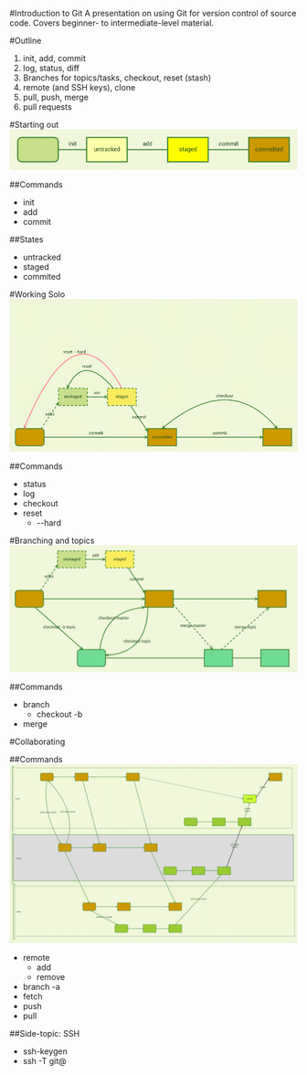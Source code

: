 #Introduction to Git
A presentation on using Git for version control of source code. Covers 
beginner- to intermediate-level material.

#Outline

1. init, add, commit
2. log, status, diff
3. Branches for topics/tasks, checkout, reset (stash)
4. remote (and SSH keys), clone
5. pull, push, merge
6. pull requests

#Starting out
![states and commands](git_init.png)

##Commands
- init
- add
- commit

##States

- untracked
- staged
- commited

#Working Solo
![seeing history](git_single_user.png)

##Commands
- status
- log
- checkout
- reset
  - --hard

#Branching and topics
![tasks and topics](git_branch.png)

##Commands

- branch
  - checkout -b
- merge

#Collaborating

##Commands
![remotes and origin](git_remote.png)

- remote
  - add
  - remove
- branch -a
- fetch
- push
- pull

##Side-topic: SSH

- ssh-keygen
- ssh -T git@<server>
